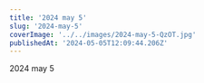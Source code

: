 ```yaml
---
title: '2024 may 5'
slug: '2024-may-5'
coverImage: '../../images/2024-may-5-QzOT.jpg'
publishedAt: '2024-05-05T12:09:44.206Z'
---
```


2024 may 5
